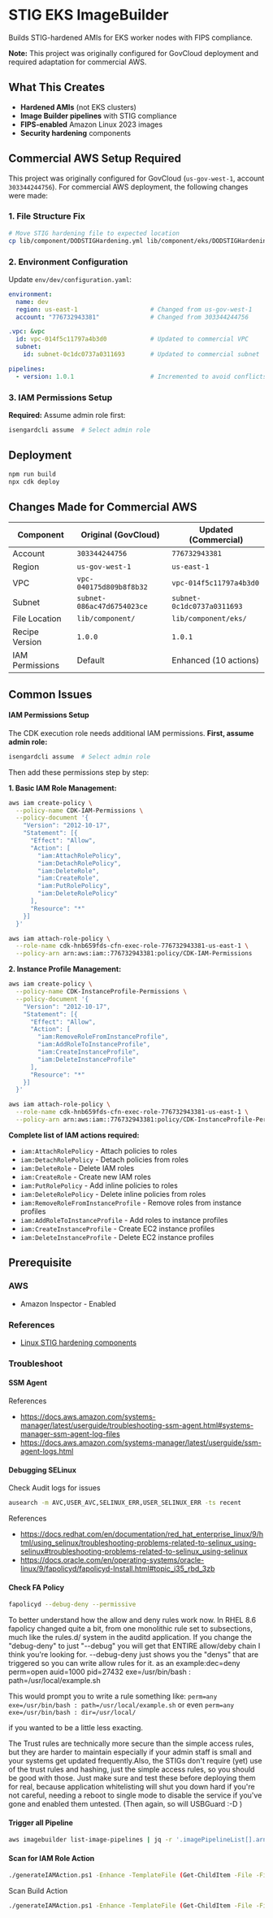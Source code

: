 # STIG EKS ImageBuilder

Builds STIG-hardened AMIs for EKS worker nodes with FIPS compliance.

**Note:** This project was originally configured for GovCloud deployment and required adaptation for commercial AWS.

## What This Creates
- **Hardened AMIs** (not EKS clusters)
- **Image Builder pipelines** with STIG compliance
- **FIPS-enabled** Amazon Linux 2023 images
- **Security hardening** components

## Commercial AWS Setup Required

This project was originally configured for GovCloud (`us-gov-west-1`, account `303344244756`). For commercial AWS deployment, the following changes were made:

### 1. File Structure Fix
```bash
# Move STIG hardening file to expected location
cp lib/component/DODSTIGHardening.yml lib/component/eks/DODSTIGHardening.yml
```

### 2. Environment Configuration
Update `env/dev/configuration.yaml`:
```yaml
environment:
  name: dev
  region: us-east-1                    # Changed from us-gov-west-1
  account: "776732943381"              # Changed from 303344244756

.vpc: &vpc
  id: vpc-014f5c11797a4b3d0            # Updated to commercial VPC
  subnet:
    id: subnet-0c1dc0737a0311693       # Updated to commercial subnet

pipelines:
  - version: 1.0.1                     # Incremented to avoid conflicts
```

### 3. IAM Permissions Setup
**Required:** Assume admin role first:
```bash
isengardcli assume  # Select admin role
```

## Deployment

```bash
npm run build
npx cdk deploy
```

## Changes Made for Commercial AWS

| Component | Original (GovCloud) | Updated (Commercial) |
|-----------|-------------------|---------------------|
| Account | `303344244756` | `776732943381` |
| Region | `us-gov-west-1` | `us-east-1` |
| VPC | `vpc-040175d809b8f8b32` | `vpc-014f5c11797a4b3d0` |
| Subnet | `subnet-086ac47d6754023ce` | `subnet-0c1dc0737a0311693` |
| File Location | `lib/component/` | `lib/component/eks/` |
| Recipe Version | `1.0.0` | `1.0.1` |
| IAM Permissions | Default | Enhanced (10 actions) |

## Common Issues

#### IAM Permissions Setup
The CDK execution role needs additional IAM permissions. **First, assume admin role:**
```bash
isengardcli assume  # Select admin role
```

Then add these permissions step by step:

**1. Basic IAM Role Management:**
```bash
aws iam create-policy \
  --policy-name CDK-IAM-Permissions \
  --policy-document '{
    "Version": "2012-10-17",
    "Statement": [{
      "Effect": "Allow",
      "Action": [
        "iam:AttachRolePolicy",
        "iam:DetachRolePolicy",
        "iam:DeleteRole",
        "iam:CreateRole",
        "iam:PutRolePolicy",
        "iam:DeleteRolePolicy"
      ],
      "Resource": "*"
    }]
  }'

aws iam attach-role-policy \
  --role-name cdk-hnb659fds-cfn-exec-role-776732943381-us-east-1 \
  --policy-arn arn:aws:iam::776732943381:policy/CDK-IAM-Permissions
```

**2. Instance Profile Management:**
```bash
aws iam create-policy \
  --policy-name CDK-InstanceProfile-Permissions \
  --policy-document '{
    "Version": "2012-10-17",
    "Statement": [{
      "Effect": "Allow",
      "Action": [
        "iam:RemoveRoleFromInstanceProfile",
        "iam:AddRoleToInstanceProfile",
        "iam:CreateInstanceProfile",
        "iam:DeleteInstanceProfile"
      ],
      "Resource": "*"
    }]
  }'

aws iam attach-role-policy \
  --role-name cdk-hnb659fds-cfn-exec-role-776732943381-us-east-1 \
  --policy-arn arn:aws:iam::776732943381:policy/CDK-InstanceProfile-Permissions
```

**Complete list of IAM actions required:**
- `iam:AttachRolePolicy` - Attach policies to roles
- `iam:DetachRolePolicy` - Detach policies from roles  
- `iam:DeleteRole` - Delete IAM roles
- `iam:CreateRole` - Create new IAM roles
- `iam:PutRolePolicy` - Add inline policies to roles
- `iam:DeleteRolePolicy` - Delete inline policies from roles
- `iam:RemoveRoleFromInstanceProfile` - Remove roles from instance profiles
- `iam:AddRoleToInstanceProfile` - Add roles to instance profiles
- `iam:CreateInstanceProfile` - Create EC2 instance profiles
- `iam:DeleteInstanceProfile` - Delete EC2 instance profiles

## Prerequisite

### AWS
* Amazon Inspector - Enabled


### References
* [Linux STIG hardening components](https://docs.aws.amazon.com/imagebuilder/latest/userguide/ib-stig.html#linux-os-stig)


### Troubleshoot
#### SSM Agent
References
* https://docs.aws.amazon.com/systems-manager/latest/userguide/troubleshooting-ssm-agent.html#systems-manager-ssm-agent-log-files
* https://docs.aws.amazon.com/systems-manager/latest/userguide/ssm-agent-logs.html

#### Debugging SELinux 

Check Audit logs for issues
```bash
ausearch -m AVC,USER_AVC,SELINUX_ERR,USER_SELINUX_ERR -ts recent
```

References

* https://docs.redhat.com/en/documentation/red_hat_enterprise_linux/9/html/using_selinux/troubleshooting-problems-related-to-selinux_using-selinux#troubleshooting-problems-related-to-selinux_using-selinux
* https://docs.oracle.com/en/operating-systems/oracle-linux/9/fapolicyd/fapolicyd-Install.html#topic_i35_rbd_3zb

#### Check FA Policy

```bash
fapolicyd --debug-deny --permissive
```


To better understand how the allow and deny rules work now. In RHEL 8.6 fapolicy changed quite a bit, from one monolithic rule set to subsections, much like the rules.d/ system in the auditd application.
If you change the "debug-deny" to just "--debug" you will get that ENTIRE allow/deby chain I think you're looking for. --debug-deny just shows you the "denys" that are triggered so you can write allow rules for it.
as an example:dec=deny perm=open auid=1000 pid=27432 exe=/usr/bin/bash : path=/usr/local/example.sh

This would prompt you to write a rule something like: `perm=any exe=/usr/bin/bash : path=/usr/local/example.sh` or even `perm=any exe=/usr/bin/bash : dir=/usr/local/`

if you wanted to be a little less exacting.

The Trust rules are technically more secure than the simple access rules, but they are harder to maintain especially if your admin staff is small and your systems get updated frequently.Also, the STIGs don't require (yet) use of the trust rules and hashing, just the simple access rules, so you should be good with those. Just make sure and test these before deploying them for real, because application whitelisting will shut you down hard if you're not careful, needing a reboot to single mode to disable the service if you've gone and enabled them untested. (Then again, so will USBGuard :-D )


#### Trigger all Pipeline
```bash
aws imagebuilder list-image-pipelines | jq -r '.imagePipelineList[].arn' | xargs -n1 aws imagebuilder start-image-pipeline-execution --image-pipeline-arn
```

#### Scan for IAM Role Action
```bash
./generateIAMAction.ps1 -Enhance -TemplateFile (Get-ChildItem -File -Filter *.template.json -Path /Users/jktruong/workspace/engagements/denali/project-denali/keycloak-workstream/stig-eks-imagebuilder/denali-project-consultants-Admin.us-west-1.cdk.out | Select-Object -ExpandProperty FullName) -Since (Get-Date).AddHours(-48) -RoleArn arn:aws:iam::908027385618:role/cdk-hnb659fds-cfn-exec-role-908027385618-us-west-1 
```

Scan Build Action
```bash
./generateIAMAction.ps1 -Enhance -TemplateFile (Get-ChildItem -File -Filter *.template.json -Path /Users/jktruong/workspace/engagements/denali/project-denali/keycloak-workstream/stig-eks-imagebuilder/denali-project-consultants-Admin.us-west-1.cdk.out | Select-Object -ExpandProperty FullName) -Since (Get-Date).AddHours(-48) -RoleArn arn:aws:iam::908027385618:role/cdk-hnb659fds-cfn-exec-role-908027385618-us-west-1 
```